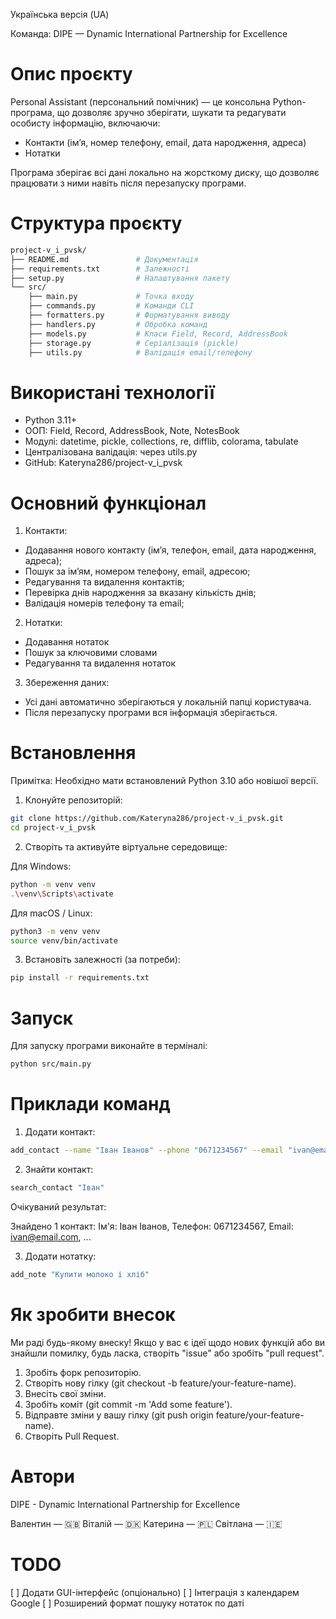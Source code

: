 Українська версія (UA)

Команда: DIPE — Dynamic International Partnership for Excellence

# Опис проєкту

Personal Assistant (персональний помічник) — це консольна Python-програма, що дозволяє зручно зберігати, шукати та редагувати особисту інформацію, включаючи:

- Контакти (ім’я, номер телефону, email, дата народження, адреса)
- Нотатки

Програма зберігає всі дані локально на жорсткому диску, що дозволяє працювати з ними навіть після перезапуску програми. 


# Структура проєкту

```bash
project-v_i_pvsk/
├── README.md               # Документація
├── requirements.txt        # Залежності
├── setup.py                # Налаштування пакету
└── src/
    ├── main.py             # Точка входу
    ├── commands.py         # Команди CLI
    ├── formatters.py       # Форматування виводу
    ├── handlers.py         # Обробка команд
    ├── models.py           # Класи Field, Record, AddressBook
    ├── storage.py          # Серіалізація (pickle)
    ├── utils.py            # Валідація email/телефону

```


# Використані технології

- Python 3.11+
- ООП: Field, Record, AddressBook, Note, NotesBook
- Модулі: datetime, pickle, collections, re, difflib, colorama, tabulate
- Централізована валідація: через utils.py
- GitHub: Kateryna286/project-v_i_pvsk


# Основний функціонал

1) Контакти:

- Додавання нового контакту (ім’я, телефон, email, дата народження, адреса);
- Пошук за ім’ям, номером телефону, email, адресою;
- Редагування та видалення контактів;
- Перевірка днів народження за вказану кількість днів;
- Валідація номерів телефону та email;


2) Нотатки:

- Додавання нотаток
- Пошук за ключовими словами
- Редагування та видалення нотаток


3) Збереження даних:

- Усі дані автоматично зберігаються у локальній папці користувача.
- Після перезапуску програми вся інформація зберігається.


# Встановлення

Примітка: Необхідно мати встановлений Python 3.10 або новішої версії.

1) Клонуйте репозиторій:

```bash
git clone https://github.com/Kateryna286/project-v_i_pvsk.git
cd project-v_i_pvsk
```


2) Створіть та активуйте віртуальне середовище:

Для Windows:

```bash
python -m venv venv
.\venv\Scripts\activate
```

Для macOS / Linux:

```bash
python3 -m venv venv
source venv/bin/activate
```


3)  Встановіть залежності (за потреби):

```bash
pip install -r requirements.txt
```


# Запуск

Для запуску програми виконайте в терміналі:

```bash
python src/main.py
```


# Приклади команд

1) Додати контакт:

```bash
add_contact --name "Іван Іванов" --phone "0671234567" --email "ivan@email.com" --birthday "01.01.1990" --address "м. Київ, вул. Хрещатик"
```


2) Знайти контакт:

```bash
search_contact "Іван"
```

Очікуваний результат:

Знайдено 1 контакт:
Ім'я: Іван Іванов, Телефон: 0671234567, Email: ivan@email.com, ...


3) Додати нотатку:

```bash
add_note "Купити молоко і хліб"
```


# Як зробити внесок

Ми раді будь-якому внеску! Якщо у вас є ідеї щодо нових функцій або ви знайшли помилку, будь ласка, створіть "issue" або зробіть "pull request".

1) Зробіть форк репозиторію.
2) Створіть нову гілку (git checkout -b feature/your-feature-name).
3) Внесіть свої зміни.
4) Зробіть коміт (git commit -m 'Add some feature').
5) Відправте зміни у вашу гілку (git push origin feature/your-feature-name).
6) Створіть Pull Request.


# Автори

DIPE - Dynamic International Partnership for Excellence

Валентин — 🇬🇧
Віталій — 🇩🇰
Катерина — 🇵🇱
Світлана — 🇮🇪


# TODO

[ ] Додати GUI-інтерфейс (опціонально)
[ ] Інтеграція з календарем Google
[ ] Розширений формат пошуку нотаток по даті